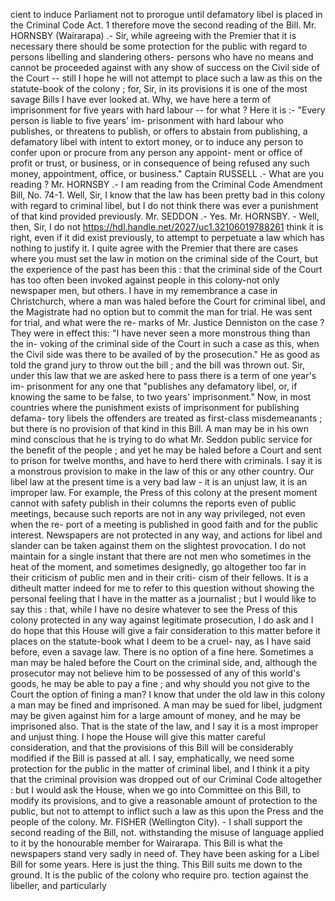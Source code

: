 cient to induce Parliament not to prorogue until defamatory libel is placed in the Criminal Code Act. 1 therefore move the second reading of the Bill. Mr. HORNSBY (Wairarapa) .- Sir, while agreeing with the Premier that it is necessary there should be some protection for the public with regard to persons libelling and slandering others- persons who have no means and cannot be proceeded against with any show of success on the Civil side of the Court -- still I hope he will not attempt to place such a law as this on the statute-book of the colony ; for, Sir, in its provisions it is one of the most savage Bills I have ever looked at. Why, we have here a term of imprisonment for five years with hard labour -- for what ? Here it is :- "Every person is liable to five years' im- prisonment with hard labour who publishes, or threatens to publish, or offers to abstain from publishing, a defamatory libel with intent to extort money, or to induce any person to confer upon or procure from any person any appoint- ment or office of profit or trust, or business, or in consequence of being refused any such money, appointment, office, or business." Captain RUSSELL .- What are you reading ? Mr. HORNSBY .- I am reading from the Criminal Code Amendment Bill, No. 74-1. Well, Sir, I know that the law has been pretty bad in this colony with regard to criminal libel, but I do not think there was ever a punishment of that kind provided previously. Mr. SEDDON .- Yes. Mr. HORNSBY. - Well, then, Sir, I do not https://hdl.handle.net/2027/uc1.32106019788261 think it is right, even if it did exist previously, to attempt to perpetuate a law which has nothing to justify it. I quite agree with the Premier that there are cases where you must set the law in motion on the criminal side of the Court, but the experience of the past has been this : that the criminal side of the Court has too often been invoked against people in this colony-not only newspaper men, but others. I have in my remembrance a case in Christchurch, where a man was haled before the Court for criminal libel, and the Magistrate had no option but to commit the man for trial. He was sent for trial, and what were the re- marks of Mr. Justice Denniston on the case ? They were in effect this: "I have never seen a more monstrous thing than the in- voking of the criminal side of the Court in such a case as this, when the Civil side was there to be availed of by the prosecution." He as good as told the grand jury to throw out the bill ; and the bill was thrown out. Sir, under this law that we are asked here to pass there is a term of one year's im- prisonment for any one that "publishes any defamatory libel, or, if knowing the same to be false, to two years' imprisonment." Now, in most countries where the punishment exists of imprisonment for publishing defama- tory libels the offenders are treated as first-class misdemeanants ; but there is no provision of that kind in this Bill. A man may be in his own mind conscious that he is trying to do what Mr. Seddon public service for the benefit of the people ; and yet he may be haled before a Court and sent to prison for twelve months, and have to herd there with criminals. I say it is a monstrous provision to make in the law of this or any other country. Our libel law at the present time is a very bad law - it is an unjust law, it is an improper law. For example, the Press of this colony at the present moment cannot with safety publish in their columns the reports even of public meetings, because such reports are not in any way privileged, not even when the re- port of a meeting is published in good faith and for the public interest. Newspapers are not protected in any way, and actions for libel and slander can be taken against them on the slightest provocation. I do not maintain for a single instant that there are not men who sometimes in the heat of the moment, and sometimes designedly, go altogether too far in their criticism of public men and in their criti- cism of their fellows. It is a ditheult matter indeed for me to refer to this question without showing the personal feeling that I have in the matter as a journalist ; but I would like to say this : that, while I have no desire whatever to see the Press of this colony protected in any way against legitimate prosecution, I do ask and I do hope that this House will give a fair consideration to this matter before it places on the statute-book what I deem to be a cruel- nay, as I have said before, even a savage law. There is no option of a fine here. Sometimes a man may be haled before the Court on the criminal side, and, although the prosecutor may not believe him to be possessed of any of this world's goods, he may be able to pay a fine ; and why should you not give to the Court the option of fining a man? I know that under the old law in this colony a man may be fined and imprisoned. A man may be sued for libel, judgment may be given against him <!-- PageHeader="\---" --> for a large amount of money, and he may be imprisoned also. That is the state of the law, and I say it is a most improper and unjust thing. I hope the House will give this matter careful consideration, and that the provisions of this Bill will be considerably modified if the Bill is passed at all. I say, emphatically, we need some protection for the public in the matter of criminal libel, and I think it a pity that the criminal provision was dropped out of our Criminal Code altogether : but I would ask the House, when we go into Committee on this Bill, to modify its provisions, and to give a reasonable amount of protection to the public, but not to attempt to inflict such a law as this upon the Press and the people of the colony. Mr. FISHER (Wellington City). - I shall support the second reading of the Bill, not. withstanding the misuse of language applied to it by the honourable member for Wairarapa. This Bill is what the newspapers stand very sadly in need of. They have been asking for a Libel Bill for some years. Here is just the thing. This Bill suits me down to the ground. It is the public of the colony who require pro. tection against the libeller, and particularly 